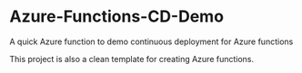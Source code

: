 # Azure-Functions-CD-Demo

A quick Azure function to demo continuous deployment for Azure functions


This project is also a clean template for creating Azure functions.
